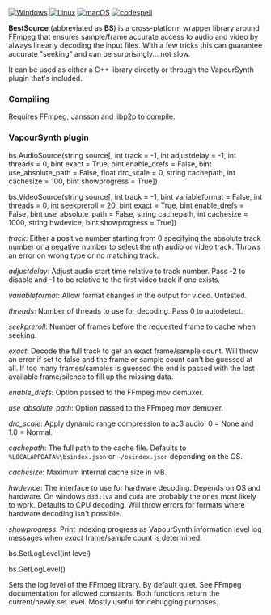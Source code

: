 [![Windows](https://github.com/vapoursynth/bestsource/actions/workflows/windows.yml/badge.svg)](https://github.com/vapoursynth/bestsource/actions/workflows/windows.yml)
[![Linux](https://github.com/vapoursynth/bestsource/actions/workflows/linux.yml/badge.svg)](https://github.com/vapoursynth/bestsource/actions/workflows/linux.yml)
[![macOS](https://github.com/vapoursynth/bestsource/actions/workflows/macos.yml/badge.svg)](https://github.com/vapoursynth/bestsource/actions/workflows/macos.yml)
[![codespell](https://github.com/vapoursynth/bestsource/actions/workflows/codespell.yml/badge.svg)](https://github.com/vapoursynth/bestsource/actions/workflows/codespell.yml)

**BestSource** (abbreviated as **BS**) is a cross-platform wrapper library around [FFmpeg](http://ffmpeg.org)
that ensures sample/frame accurate access to audio and video by always linearly decoding the input files. With a few tricks this can guarantee accurate "seeking" and can be surprisingly... not slow. 

It can be used as either a C++ library directly or through the VapourSynth plugin that's included.

### Compiling

Requires FFmpeg, Jansson and libp2p to compile.

### VapourSynth plugin

bs.AudioSource(string source[, int track = -1, int adjustdelay = -1, int threads = 0, bint exact = True, bint enable_drefs = False, bint use_absolute_path = False, float drc_scale = 0, string cachepath, int cachesize = 100, bint showprogress = True])

bs.VideoSource(string source[, int track = -1, bint variableformat = False, int threads = 0, int seekpreroll = 20, bint exact = True, bint enable_drefs = False, bint use_absolute_path = False, string cachepath, int cachesize = 1000, string hwdevice, bint showprogress = True])

*track*: Either a positive number starting from 0 specifying the absolute track number or a negative number to select the nth audio or video track. Throws an error on wrong type or no matching track.

*adjustdelay*: Adjust audio start time relative to track number. Pass -2 to disable and -1 to be relative to the first video track if one exists.

*variableformat*: Allow format changes in the output for video. Untested.

*threads*: Number of threads to use for decoding. Pass 0 to autodetect.

*seekpreroll*: Number of frames before the requested frame to cache when seeking.

*exact*: Decode the full track to get an exact frame/sample count. Will throw an error if set to false and the frame or sample count can't be guessed at all. If too many frames/samples is guessed the end is passed with the last available frame/silence to fill up the missing data.

*enable_drefs*: Option passed to the FFmpeg mov demuxer.

*use_absolute_path*: Option passed to the FFmpeg mov demuxer.

*drc_scale*: Apply dynamic range compression to ac3 audio. 0 = None and 1.0 = Normal.

*cachepath*: The full path to the cache file. Defaults to `%LOCALAPPDATA%\bsindex.json` or `~/bsindex.json` depending on the OS.

*cachesize*: Maximum internal cache size in MB.

*hwdevice*: The interface to use for hardware decoding. Depends on OS and hardware. On windows `d3d11va` and `cuda` are probably the ones most likely to work. Defaults to CPU decoding. Will throw errors for formats where hardware decoding isn't possible.

*showprogress*: Print indexing progress as VapourSynth information level log messages when *exact* frame/sample count is determined.

bs.SetLogLevel(int level)

bs.GetLogLevel()

Sets the log level of the FFmpeg library. By default quiet. See FFmpeg documentation for allowed constants. Both functions return the current/newly set level. Mostly useful for debugging purposes.